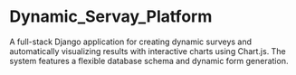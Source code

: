 # Dynamic_Servay_Platform
A full-stack Django application for creating dynamic surveys and automatically visualizing results with interactive charts using Chart.js. The system features a flexible database schema and dynamic form generation.
